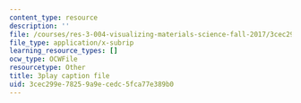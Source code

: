 ```yaml
---
content_type: resource
description: ''
file: /courses/res-3-004-visualizing-materials-science-fall-2017/3cec299e78259a9ecedc5fca77e389b0_qNzfiYTo50I.srt
file_type: application/x-subrip
learning_resource_types: []
ocw_type: OCWFile
resourcetype: Other
title: 3play caption file
uid: 3cec299e-7825-9a9e-cedc-5fca77e389b0
---
```

